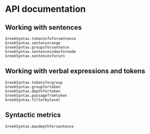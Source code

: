 # API documentation


## Working with sentences

```@docs
GreekSyntax.tokeninfoforsentence
GreekSyntax.sentencerange
GreekSyntax.groupsforsentence
GreekSyntax.sentenceindexfornode
GreekSyntax.sentencesforurn
```

## Working with verbal expressions and tokens

```@docs
GreekSyntax.tokensforgroup
GreekSyntax.groupfortoken
GreekSyntax.depthfortoken
GreekSyntax.passagefromtoken
GreekSyntax.filterbylevel

```

## Syntactic metrics


```@docs
GreekSyntax.maxdepthforsentence
```